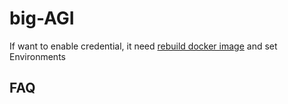 # big-AGI

If want to enable credential, it need [rebuild docker image](https://github.com/enricoros/big-AGI/blob/v2-dev/docs/deploy-authentication.md#http-authentication) and set Environments

## FAQ
